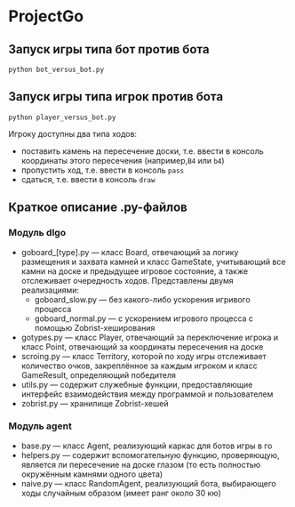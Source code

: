 # ProjectGo
## Запуск игры типа бот против бота
```
python bot_versus_bot.py
```

## Запуск игры типа игрок против бота
```
python player_versus_bot.py
```
Игроку доступны два типа ходов: 
- поставить камень на пересечение доски, т.е. ввести в консоль координаты этого пересечения (например,```B4``` 
или ```b4```)
- пропустить ход, т.е. ввести в консоль ```pass```
- сдаться, т.е. ввести в консоль ```draw```



## Краткое описание .py-файлов
### Модуль dlgo

- goboard_[type].py — класс Board, отвечающий за логику размещения и захвата камней и 
класс GameState, учитывающий все камни на доске и предыдущее игровое состояние, а также отслеживает очередность ходов.
Представлены двумя реализациями:
  - goboard_slow.py — без какого-либо ускорения игривого процесса
  - goboard_normal.py — с ускорением игрового процесса 
с помощью Zobrist-хеширования
- gotypes.py — класс Player, отвечающий за переключение игрока и класс Point, отвечающий за координаты пересечения на доске
- scroing.py — класс Territory, которой по ходу игры отслеживает количество очков, закреплённое за каждым игроком 
и класс GameResult, определяющий победителя
- utils.py — содержит служебные функции, предоставляющие интерфейс взаимодействия между программой и пользователем
- zobrist.py — хранилище Zobrist-хешей

### Модуль agent
- base.py — класс Agent, реализующий каркас для ботов игры в го
- helpers.py — содержит вспомогательную функцию, проверяющую, 
является ли пересечение на доске глазом (то есть полностью окружённым камнями одного цвета)
- naive.py — класс RandomAgent, реализующий бота,
выбирающего ходы случайным образом (имеет ранг около 30 кю)
